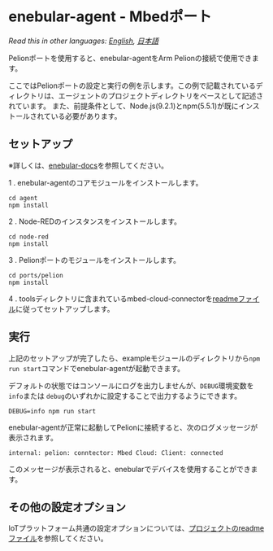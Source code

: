 
# enebular-agent - Mbedポート

*Read this in other languages: [English](README.md), [日本語](README.ja.md)*

Pelionポートを使用すると、enebular-agentをArm Pelionの接続で使用できます。

ここではPelionポートの設定と実行の例を示します。この例で記載されているディレクトリは、エージェントのプロジェクトディレクトリをベースとして記述されています。 また、前提条件として、Node.js(9.2.1)とnpm(5.5.1)が既にインストールされている必要があります。

## セットアップ

※詳しくは、[enebular-docs](https://docs.enebular.com/)を参照してください。

1 . enebular-agentのコアモジュールをインストールします。

```
cd agent
npm install
```

2 . Node-REDのインスタンスをインストールします。

```
cd node-red
npm install
```

3 . Pelionポートのモジュールをインストールします。

```
cd ports/pelion
npm install
```

4 . toolsディレクトリに含まれているmbed-cloud-connectorを[readmeファイル](../../tools/mbed-cloud-connector/README.ja.md)に従ってセットアップします。

## 実行

上記のセットアップが完了したら、exampleモジュールのディレクトリから`npm run start`コマンドでenebular-agentが起動できます。

デフォルトの状態ではコンソールにログを出力しませんが、`DEBUG`環境変数を` info`または `debug`のいずれかに設定することで出力するようにできます。

```
DEBUG=info npm run start
```

enebular-agentが正常に起動してPelionに接続すると、次のログメッセージが表示されます。

```
internal: pelion: conntector: Mbed Cloud: Client: connected
```

このメッセージが表示されると、enebularでデバイスを使用することができます。

## その他の設定オプション

IoTプラットフォーム共通の設定オプションについては、[プロジェクトのreadmeファイル](../../README.ja.md)を参照してください。
